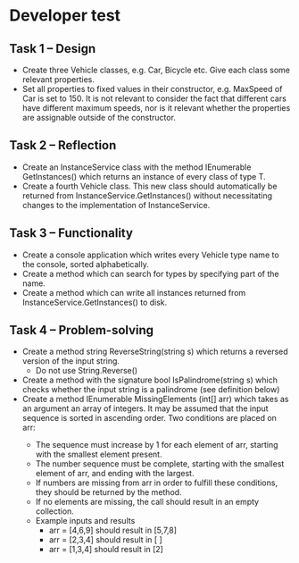 # Developer test
## Task 1 – Design
- Create three Vehicle classes, e.g. Car, Bicycle etc. Give each class some relevant properties.
- Set all properties to fixed values in their constructor, e.g. MaxSpeed of Car is set to 150.
It is not relevant to consider the fact that different cars have different maximum speeds, nor is it relevant whether the properties are assignable outside of the constructor.
## Task 2 – Reflection
- Create an InstanceService class with the method IEnumerable<T> GetInstances() which returns an instance of every class of type T.
- Create a fourth Vehicle class. This new class should automatically be returned from InstanceService.GetInstances() without necessitating changes to the implementation of InstanceService.
## Task 3 – Functionality
- Create a console application which writes every Vehicle type name to the console, sorted alphabetically.
- Create a method which can search for types by specifying part of the name.
- Create a method which can write all instances returned from InstanceService.GetInstances() to disk.
## Task 4 – Problem-solving
- Create a method string ReverseString(string s) which returns a reversed version of the input string.
  - Do not use String.Reverse()
- Create a method with the signature bool IsPalindrome(string s) which checks whether the input string is a palindrome (see definition below)
- Create a method IEnumerable<int> MissingElements (int[] arr) which takes as an argument an array of integers. It may be assumed that the input sequence is sorted in ascending order.
  Two conditions are placed on arr:
  - The sequence must increase by 1 for each element of arr, starting with the smallest element present.
  - The number sequence must be complete, starting with the smallest element of arr, and ending with the largest.
  - If numbers are missing from arr in order to fulfill these conditions, they should be returned by the method.
  - If no elements are missing, the call should result in an empty collection.
  - Example inputs and results
    - arr = [4,6,9] should result in [5,7,8]
    - arr = [2,3,4] should result in [ ]
    - arr = [1,3,4] should result in [2]


